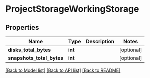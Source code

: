 # ProjectStorageWorkingStorage

## Properties
Name | Type | Description | Notes
------------ | ------------- | ------------- | -------------
**disks_total_bytes** | **int** |  | [optional] 
**snapshots_total_bytes** | **int** |  | [optional] 

[[Back to Model list]](../README.md#documentation-for-models) [[Back to API list]](../README.md#documentation-for-api-endpoints) [[Back to README]](../README.md)


